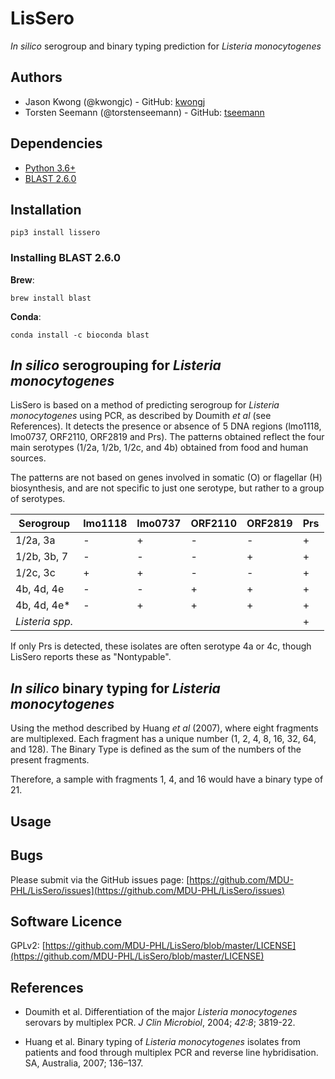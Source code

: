 # LisSero

*In silico* serogroup and binary typing prediction for *Listeria monocytogenes*

## Authors

*   Jason Kwong (@kwongjc) - GitHub: [kwongj](https://github.com/kwongj)  
*   Torsten Seemann (@torstenseemann) - GitHub: [tseemann](https://github.com/tseemann)  

## Dependencies

*   [Python 3.6+](https://www.python.org/downloads/)
*   [BLAST 2.6.0](https://blast.ncbi.nlm.nih.gov/Blast.cgi?PAGE_TYPE=BlastDocs&DOC_TYPE=Download)

## Installation

    pip3 install lissero


### Installing BLAST 2.6.0

**Brew**:

    brew install blast

**Conda**:

    conda install -c bioconda blast 

## *In silico* serogrouping for *Listeria monocytogenes*

LisSero is based on a method of predicting serogroup for
*Listeria monocytogenes* using PCR, as described by Doumith *et al*
(see References). It detects the presence or absence of 5 DNA regions
(lmo1118, lmo0737, ORF2110, ORF2819 and Prs). The patterns obtained reflect the
four main serotypes (1/2a, 1/2b, 1/2c, and 4b) obtained from food and
human sources.

The patterns are not based on genes involved in somatic (O) or flagellar (H) biosynthesis, and are not specific to just one serotype, but rather to a group of serotypes.

| Serogroup       | lmo1118  | lmo0737   | ORF2110   | ORF2819   | Prs     |
| --------------- | -------- | --------- | --------- | --------- | ------- |
| 1/2a, 3a        |     -    |     +     |     -     |     -     |   +     |
| 1/2b, 3b, 7     |     -    |     -     |     -     |     +     |   +     |
| 1/2c, 3c        |     +    |     +     |     -     |     -     |   +     |
| 4b, 4d, 4e      |     -    |     -     |     +     |     +     |   +     |
| 4b, 4d, 4e*     |     -    |     +     |     +     |     +     |   +     |
| *Listeria spp.* |          |           |           |           |   +     |

If only Prs is detected, these isolates are often serotype 4a or 4c, though
LisSero reports these as "Nontypable".

## *In silico* binary typing for *Listeria monocytogenes*

Using the method described by Huang *et al* (2007), where eight fragments are
multiplexed. Each fragment has a unique number (1, 2, 4, 8, 16, 32, 64, and 128).
The Binary Type is defined as the sum of the numbers of the present fragments.

Therefore, a sample with fragments 1, 4, and 16 would have a binary type of 21.

## Usage



## Bugs
Please submit via the GitHub issues page: [https://github.com/MDU-PHL/LisSero/issues](https://github.com/MDU-PHL/LisSero/issues)  

## Software Licence
GPLv2: [https://github.com/MDU-PHL/LisSero/blob/master/LICENSE](https://github.com/MDU-PHL/LisSero/blob/master/LICENSE)

## References
*   Doumith et al. Differentiation of the major *Listeria monocytogenes* serovars by multiplex PCR. *J Clin Microbiol*, 2004; *42:8*; 3819-22.

*   Huang et al. Binary typing of *Listeria monocytogenes* isolates from patients and food through multiplex PCR and reverse line hybridisation. SA, Australia, 2007; 136–137.
